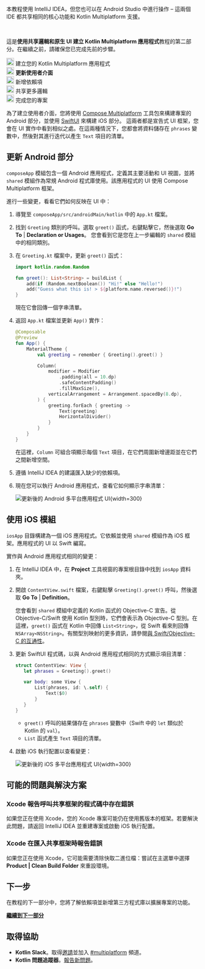 [//]: # (title: 更新使用者介面)

<secondary-label ref="IntelliJ IDEA"/>
<secondary-label ref="Android Studio"/>

<tldr>
    <p>本教程使用 IntelliJ IDEA，但您也可以在 Android Studio 中進行操作 – 這兩個 IDE 都共享相同的核心功能和 Kotlin Multiplatform 支援。</p>
    <br/>
    <p>這是<strong>使用共享邏輯和原生 UI 建立 Kotlin Multiplatform 應用程式</strong>教程的第二部分。在繼續之前，請確保您已完成先前的步驟。</p>
    <p><img src="icon-1-done.svg" width="20" alt="第一步"/> <Links href="/kmp/multiplatform-create-first-app" summary="本教程使用 IntelliJ IDEA，但您也可以在 Android Studio 中進行操作 – 這兩個 IDE 都共享相同的核心功能和 Kotlin Multiplatform 支援。這是使用共享邏輯和原生 UI 建立 Kotlin Multiplatform 應用程式教程的第一部分。建立您的 Kotlin Multiplatform 應用程式 更新使用者介面 新增依賴項 共享更多邏輯 完成您的專案">建立您的 Kotlin Multiplatform 應用程式</Links><br/>
       <img src="icon-2.svg" width="20" alt="第二步"/> <strong>更新使用者介面</strong><br/>
       <img src="icon-3-todo.svg" width="20" alt="第三步"/> 新增依賴項<br/>       
       <img src="icon-4-todo.svg" width="20" alt="第四步"/> 共享更多邏輯<br/>
       <img src="icon-5-todo.svg" width="20" alt="第五步"/> 完成您的專案<br/>
    </p>
</tldr>

為了建立使用者介面，您將使用 [Compose Multiplatform](https://www.jetbrains.com/lp/compose-multiplatform/) 工具包來構建專案的 Android 部分，並使用 [SwiftUI](https://developer.apple.com/xcode/swiftui/) 來構建 iOS 部分。
這兩者都是宣告式 UI 框架，您會在 UI 實作中看到相似之處。在這兩種情況下，您都會將資料儲存在 `phrases` 變數中，然後對其進行迭代以產生 `Text` 項目的清單。

## 更新 Android 部分

`composeApp` 模組包含一個 Android 應用程式，定義其主要活動和 UI 視圖，並將 `shared` 模組作為常規 Android 程式庫使用。該應用程式的 UI 使用 Compose Multiplatform 框架。

進行一些變更，看看它們如何反映在 UI 中：

1. 導覽至 `composeApp/src/androidMain/kotlin` 中的 `App.kt` 檔案。
2. 找到 `Greeting` 類別的呼叫。選取 `greet()` 函式，右鍵點擊它，然後選取 **Go To** | **Declaration or Usages**。
   您會看到它是您在上一步編輯的 `shared` 模組中的相同類別。
3. 在 `Greeting.kt` 檔案中，更新 `greet()` 函式：

   ```kotlin
   import kotlin.random.Random
   
   fun greet(): List<String> = buildList {
       add(if (Random.nextBoolean()) "Hi!" else "Hello!")
       add("Guess what this is! > ${platform.name.reversed()}!")
   }
   ```

   現在它會回傳一個字串清單。

4. 返回 `App.kt` 檔案並更新 `App()` 實作：

   ```kotlin
   @Composable
   @Preview
   fun App() {
       MaterialTheme {
           val greeting = remember { Greeting().greet() }
   
           Column(
               modifier = Modifier
                   .padding(all = 10.dp)
                   .safeContentPadding()
                   .fillMaxSize(),
               verticalArrangement = Arrangement.spacedBy(8.dp),
           ) {
               greeting.forEach { greeting ->
                   Text(greeting)
                   HorizontalDivider()
               }
           }
       }
   }
   ```

   在這裡，`Column` 可組合項顯示每個 `Text` 項目，在它們周圍新增邊距並在它們之間新增空間。

5. 遵循 IntelliJ IDEA 的建議匯入缺少的依賴項。
6. 現在您可以執行 Android 應用程式，查看它如何顯示字串清單：

   ![更新後的 Android 多平台應用程式 UI](first-multiplatform-project-on-android-2.png){width=300}

## 使用 iOS 模組

`iosApp` 目錄構建為一個 iOS 應用程式。它依賴並使用 `shared` 模組作為 iOS 框架。應用程式的 UI 以 Swift 編寫。

實作與 Android 應用程式相同的變更：

1. 在 IntelliJ IDEA 中，在 **Project** 工具視窗的專案根目錄中找到 `iosApp` 資料夾。
2. 開啟 `ContentView.swift` 檔案，右鍵點擊 `Greeting().greet()` 呼叫，然後選取 **Go To** | **Definition**。

    您會看到 `shared` 模組中定義的 Kotlin 函式的 Objective-C 宣告。從 Objective-C/Swift 使用 Kotlin 型別時，它們會表示為 Objective-C 型別。在這裡，`greet()` 函式在 Kotlin 中回傳 `List<String>`，從 Swift 看來則回傳 `NSArray<NSString>`。有關型別映射的更多資訊，請參閱[與 Swift/Objective-C 的互通性](https://kotlinlang.org/docs/native-objc-interop.html)。

3. 更新 SwiftUI 程式碼，以與 Android 應用程式相同的方式顯示項目清單：

    ```Swift
    struct ContentView: View {
       let phrases = Greeting().greet()
    
       var body: some View {
           List(phrases, id: \.self) {
               Text($0)
           }
       }
    }
    ```

    * `greet()` 呼叫的結果儲存在 `phrases` 變數中（Swift 中的 `let` 類似於 Kotlin 的 `val`）。
    * `List` 函式產生 `Text` 項目的清單。

4. 啟動 iOS 執行配置以查看變更：

    ![更新後的 iOS 多平台應用程式 UI](first-multiplatform-project-on-ios-2.png){width=300}

## 可能的問題與解決方案

### Xcode 報告呼叫共享框架的程式碼中存在錯誤

如果您正在使用 Xcode，您的 Xcode 專案可能仍在使用舊版本的框架。若要解決此問題，請返回 IntelliJ IDEA 並重建專案或啟動 iOS 執行配置。

### Xcode 在匯入共享框架時報告錯誤

如果您正在使用 Xcode，它可能需要清除快取二進位檔：嘗試在主選單中選擇 **Product | Clean Build Folder** 來重設環境。

## 下一步

在教程的下一部分中，您將了解依賴項並新增第三方程式庫以擴展專案的功能。

**[繼續到下一部分](multiplatform-dependencies.md)**

## 取得協助

* **Kotlin Slack**。取得[邀請](https://surveys.jetbrains.com/s3/kotlin-slack-sign-up)並加入 [#multiplatform](https://kotlinlang.slack.com/archives/C3PQML5NU) 頻道。
* **Kotlin 問題追蹤器**。[報告新問題](https://youtrack.jetbrains.com/newIssue?project=KT)。
